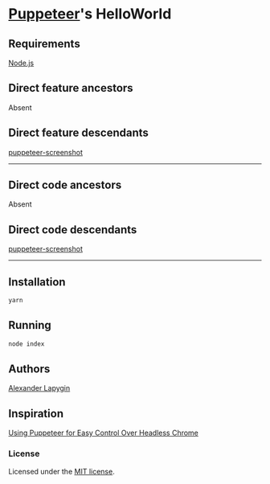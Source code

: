# [Puppeteer](https://github.com/GoogleChrome/puppeteer)'s HelloWorld

## Requirements

[Node.js](https://nodejs.org/en/download/package-manager/)

## Direct feature ancestors

Absent

## Direct feature descendants

[puppeteer-screenshot](https://github.com/softspider/puppeteer-screenshot)

---

## Direct code ancestors

Absent

## Direct code descendants

[puppeteer-screenshot](https://github.com/softspider/puppeteer-screenshot)

---

## Installation

```sh
yarn
```

## Running

```sh
node index
```

## Authors

[Alexander Lapygin](https://github.com/AlexanderLapygin)

## Inspiration

[Using Puppeteer for Easy Control Over Headless Chrome](https://alligator.io/tooling/puppeteer/)

### License

Licensed under the [MIT license](./LICENSE).
